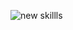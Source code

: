 ![new skillls](https://github.com/user-attachments/assets/035fbd8c-270e-461e-a34e-a9303fe8fba9)

<!-- <h1 align="center">Hi 👋,

 I'm Dusan Hajlo</h1>
<h3 align="center">I am a Full-Stack Developer and Computer Science specialist based in Serbia.</h3>

- 🔭 I’m actively looking for a new opportunity **Advanced MERN Chat Project**
- 📫 You can reach me via LinkedIn or email: highlowwww444@gmail.com

<h3 align="left">Connect with me on LinkedIn:</h3>
<p align="left">
<a href="https://www.linkedin.com/in/dusan-hajlo-aa3438359" target="blank"><img align="center" src="https://raw.githubusercontent.com/rahuldkjain/github-profile-readme-generator/master/src/images/icons/Social/linked-in-alt.svg" alt="Dusan" height="30" width="40" /></a>
</p> -->

<!---
Kuzma02/Kuzma02 is a ✨ special ✨ repository because its `README.md` (this file) appears on your GitHub profile.
You can click the Preview link to take a look at your changes.
--->
